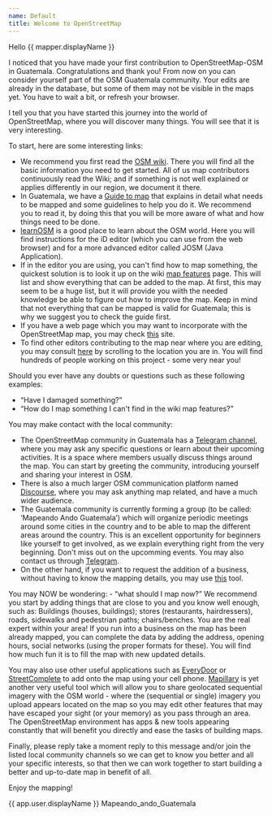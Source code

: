```yaml
---
name: Default
title: Welcome to OpenStreetMap
---
```


Hello {{ mapper.displayName }}

I noticed that you have made your first contribution to OpenStreetMap-OSM in Guatemala. Congratulations and thank you! From now on you can consider yourself part of the OSM Guatemala community. Your edits are already in the database, but some of them may not be visible in the maps yet. You have to wait a bit, or refresh your browser.

I tell you that you have started this journey into the world of OpenStreetMap, where you will discover many things. You will see that it is very interesting.

To start, here are some interesting links:

* We recommend you first read the [OSM wiki](https://wiki.openstreetmap.org/wiki/Main_Page). There you will find all the basic information you need to get started. All of us map contributors continuously read the Wiki; and if something is not well explained or applies differently in our region, we document it there.
* In Guatemala, we have a [Guide to map](https://wiki.openstreetmap.org/wiki/ES:Guatemala#Ingreso_de_Datos) that explains in detail what needs to be mapped and some guidelines to help you do it. We recommend you to read it, by doing this that you will be more aware of what and how things need to be done.
* [learnOSM](https://learnosm.org/en/) is a good place to learn about the OSM world. Here you will find instructions for the iD editor (which you can use from the web browser) and for a more advanced editor called JOSM (Java Application).
* If in the editor you are using, you can't find how to map something, the quickest solution is to look it up on the wiki [map features](https://wiki.openstreetmap.org/wiki/Map_features) page. This will list and show everything that can be added to the map. At first, this may seem to be a huge list, but it will provide you wiith the needed knowledge be able to figure out how to improve the map. Keep in mind that not everything that can be mapped is valid for Guatemala; this is why we suggest you to check the guide first.
* If you have a web page which you may want to incorporate with the OpenStreetMap map, you may check [this](https://switch2osm.org/) site.
* To find other editors contributing to the map near where you are editing, you may consult [here](https://resultmaps.neis-one.org/oooc) by scrolling to the location you are in.  You will find hundreds of people working on this project - some very near you!

Should you ever have any doubts or questions such as these following examples:

* “Have I damaged something?”
* “How do I map something I can't find in the wiki map features?”

You may make contact with the local community:
* The OpenStreetMap community in Guatemala has a [Telegram channel](https://t.me/openstreetmapGT/1), where you may ask any specific questions or learn about their upcoming activities. It is a space where members usually discuss things around the map. You can start by greeting the community, introducing yourself and sharing your interest in OSM.
* There is also a much larger OSM communication platform named [Discourse](https://community.openstreetmap.org/), where you may ask anything map related, and have a much wider audience.
* The Guatemala community is currently forming a group (to be called: ‘Mapeando Ando Guatemala’) which will organize periodic meetings around some cities in the country and to be able to map the different areas around the country. This is an excellent opportunity for beginners like yourself to get involved, as we explain everything right from the very beginning. Don't miss out on the upcomming events. You may also contact us through [Telegram](https://t.me/openstreetmapGT/6413).
* On the other hand, if you want to request the addition of a business, without having to know the mapping details, you may use [this](https://www.onosm.org/) tool.

You may NOW be wondering: - “what should I map now?” We recommend you start by adding things that are close to you and you know well enough, such as: Buildings (houses, buildings); stores (restaurants, hairdressers), roads, sidewalks and pedestrian paths; chairs/benches. You are the real expert within your area! If you run into a business on the map has been already mapped, you can complete the data by adding the address, opening hours, social networks (using the proper formats for these). You will find how much fun it is to fill the map with new updated details.

You may also use other useful applications such as [EveryDoor](https://every-door.app/) or [StreetComplete](https://streetcomplete.app/) to add onto the map using your cell phone. [Mapillary](https://www.mapillary.com/) is yet another very useful tool which will allow you to share geolocated sequential imagery with the OSM world - where the (sequential or single) imagery you upload appears located on the map so you may edit other features that may have escaped your sight (or your memory) as you pass through an area. The OpenStreetMap environment has apps & new tools appearing constantly that will benefit you directly and ease the tasks of building maps.

Finally, please reply take a moment reply to this message and/or join the listed local community channels so we can get to know you better and all your specific interests, so that then we can work together to start building a better and up-to-date map in benefit of all.

Enjoy the mapping!

{{ app.user.displayName }}
Mapeando_ando_Guatemala

